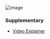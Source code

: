 ![image](https://github.com/rajdyp/rajdyp.github.io/assets/15313631/7fde0cbe-3ea9-4b7b-8cd4-d8010f0d92a3)

### Supplementary
- [Video Explainer](https://www.youtube.com/watch?app=desktop&v=4NB0NDtOwIQ)
